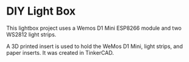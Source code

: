 # DIY Light Box
This lightbox project uses a Wemos D1 Mini ESP8266 module and two WS2812 light strips. 

A 3D printed insert is used to hold the WeMos D1 Mini, light strips, and paper inserts. It was created in TinkerCAD.
